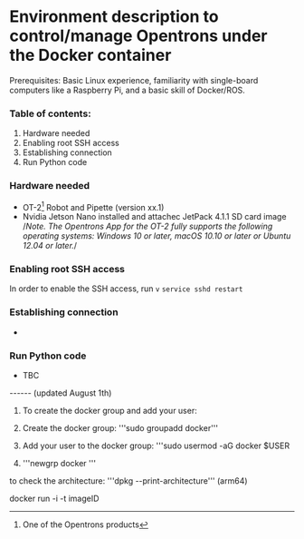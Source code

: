 # Environment description to control/manage Opentrons under the Docker container
Prerequisites: Basic Linux experience, familiarity with single-board computers like a Raspberry Pi, and a basic skill of Docker/ROS.

### Table of contents:
1. Hardware needed
2. Enabling root SSH access
3. Establishing connection
4. Run Python code

### Hardware needed
- OT-2[^1] Robot and Pipette (version xx.1)
- Nvidia Jetson Nano installed and attachec JetPack 4.1.1 SD card image  /*Note. The Opentrons App for the OT-2 fully supports the following operating systems: Windows 10 or later, macOS 10.10 or later or Ubuntu 12.04 or later.*/

### Enabling root SSH access
In order to enable the SSH access, run ```v```
```service sshd restart```

### Establishing connection
- 

### Run Python code
- TBC

[^1]: One of the Opentrons products


------ (updated August 1th)


1. To create the docker group and add your user:

2. Create the docker group: '''sudo groupadd docker'''

3. Add your user to the docker group: '''sudo usermod -aG docker $USER

4. '''newgrp docker '''

to check the architecture: '''dpkg --print-architecture''' (arm64)


 docker run -i -t imageID 
